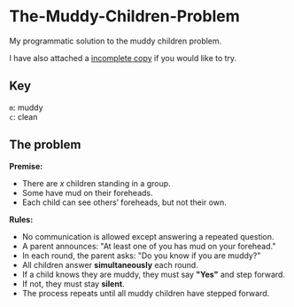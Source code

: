 # The-Muddy-Children-Problem
My programmatic solution to the muddy children problem.

I have also attached a [incomplete copy](https://github.com/Caleb-Pace/The-Muddy-Children-Problem/blob/main/LogicalChild.cs) if you would like to try.

## Key
`m`: muddy<br/>
`c`: clean

## The problem
**Premise:**
* There are *x* children standing in a group.
* Some have mud on their foreheads.
* Each child can see others’ foreheads, but not their own.

**Rules:**
* No communication is allowed except answering a repeated question.
* A parent announces: "At least one of you has mud on your forehead."
* In each round, the parent asks: "Do you know if you are muddy?"
* All children answer **simultaneously** each round.
* If a child knows they are muddy, they must say **"Yes"** and step forward.
* If not, they must stay **silent**.
* The process repeats until all muddy children have stepped forward.
